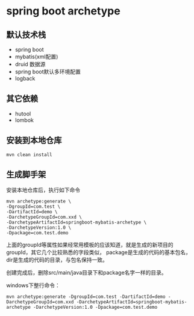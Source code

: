 # spring boot archetype
## 默认技术栈
* spring boot
* mybatis(xml配置)
* druid 数据源
* spring boot默认多环境配置
* logback
## 其它依赖
* hutool
* lombok

## 安装到本地仓库
```shell
mvn clean install
```
## 生成脚手架
安装本地仓库后，执行如下命令

```shell
mvn archetype:generate \
-DgroupId=com.test \
-DartifactId=demo \
-DarchetypeGroupId=com.xxd \
-DarchetypeArtifactId=springboot-mybatis-archetype \
-DarchetypeVersion:1.0 \
-Dpackage=com.test.demo
```
上面的groupId等属性如果经常用模板的应该知道，就是生成的新项目的groupId，其它几个比较熟悉的字段类似，
package是生成的代码的基本包名，dir是生成的代码的目录，与包名保持一致。

创建完成后，删除src/main/java目录下和package名字一样的目录。

windows下整行命令：
```shell
mvn archetype:generate -DgroupId=com.test -DartifactId=demo -DarchetypeGroupId=com.xxd -DarchetypeArtifactId=springboot-mybatis-archetype -DarchetypeVersion:1.0 -Dpackage=com.test.demo
```